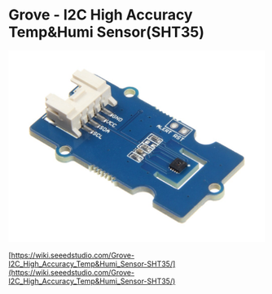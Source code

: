 # Grove - I2C High Accuracy Temp&Humi Sensor(SHT35)

![](STH35.jpg)

[https://wiki.seeedstudio.com/Grove-I2C_High_Accuracy_Temp&Humi_Sensor-SHT35/](https://wiki.seeedstudio.com/Grove-I2C_High_Accuracy_Temp&Humi_Sensor-SHT35/)